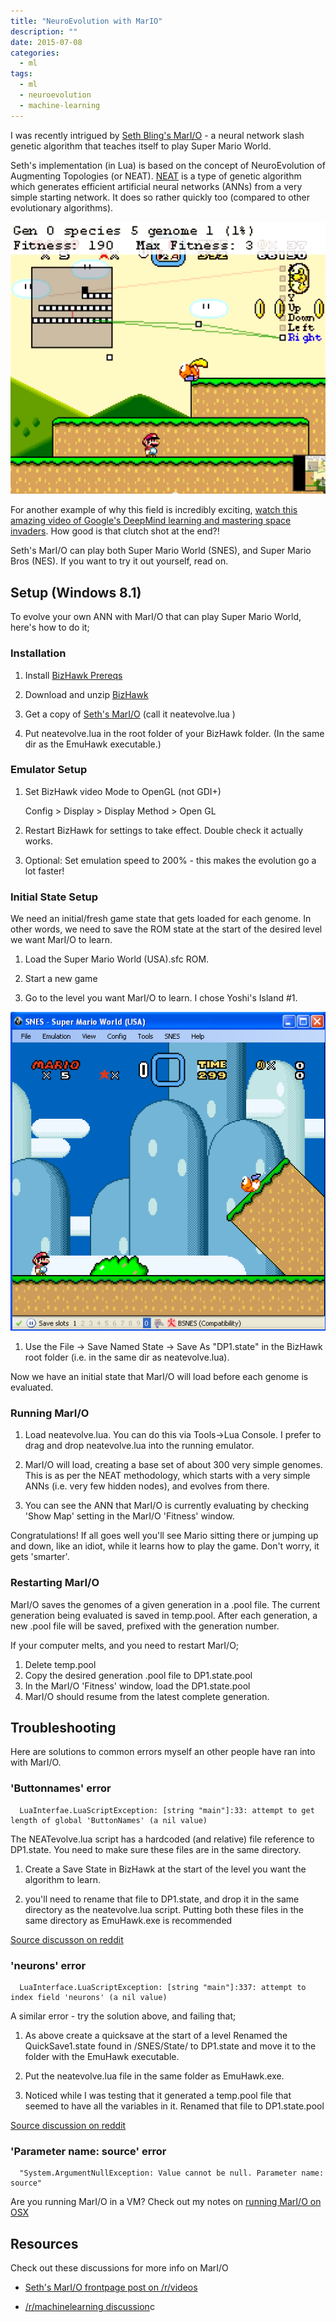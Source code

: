 ```yaml
---
title: "NeuroEvolution with MarIO"
description: ""
date: 2015-07-08
categories:
  - ml
tags:
  - ml
  - neuroevolution
  - machine-learning
---
```


I was recently intrigued by [Seth Bling's MarI/O](https://www.youtube.com/watch?v=qv6UVOQ0F44) - a neural network slash genetic algorithm that teaches itself to play Super Mario World.

Seth's implementation (in Lua) is based on the concept of NeuroEvolution of Augmenting Topologies (or NEAT). [NEAT](https://en.wikipedia.org/wiki/Neuroevolution_of_augmenting_topologies) is a type of genetic algorithm which generates efficient artificial neural networks (ANNs) from a very simple starting network. It does so rather quickly too (compared to other evolutionary algorithms).

![marI/O](mario-screen.png "Image caption")

For another example of why this field is incredibly exciting, [watch this amazing video of Google's DeepMind learning and mastering space invaders](https://www.youtube.com/watch?v=rbsqaJwpu6A&t=10m33s). How good is that clutch shot at the end?!

Seth's MarI/O can play both Super Mario World (SNES), and Super Mario Bros (NES). If you want to try it out yourself, read on.

## Setup (Windows 8.1)

To evolve your own ANN with MarI/O that can play Super Mario World, here's how to do it;

### Installation

1. Install [BizHawk Prereqs](http://sourceforge.net/projects/bizhawk/files/Prerequisites/bizhawk_prereqs_v1.1.zip/download)

1. Download and unzip [BizHawk](http://sourceforge.net/projects/bizhawk/)

1. Get a copy of [Seth's MarI/O](http://pastebin.com/ZZmSNaHX) (call it neatevolve.lua )

1. Put neatevolve.lua in the root folder of your BizHawk folder. (In the same dir as the EmuHawk executable.)

### Emulator Setup

1. Set BizHawk video Mode to OpenGL (not GDI+)

   Config > Display > Display Method > Open GL

1. Restart BizHawk for settings to take effect. Double check it actually works.

1. Optional: Set emulation speed to 200% - this makes the evolution go a lot faster!

### Initial State Setup

We need an initial/fresh game state that gets loaded for each genome. In other words, we need to save the ROM state at the start of the desired level we want MarI/O to learn.

1. Load the Super Mario World (USA).sfc ROM.

1. Start a new game

1. Go to the level you want MarI/O to learn. I chose Yoshi's Island #1.

![initial state](initial_state.png "Initial State")

1. Use the File -> Save Named State -> Save As "DP1.state" in the BizHawk root folder (i.e. in the same dir as neatevolve.lua).

Now we have an initial state that MarI/O will load before each genome is evaluated.

### Running MarI/O

1. Load neatevolve.lua. You can do this via Tools->Lua Console. I prefer to drag and drop neatevolve.lua into the running emulator.

1. MarI/O will load, creating a base set of about 300 very simple genomes. This is as per the NEAT methodology, which starts with a very simple ANNs (i.e. very few hidden nodes), and evolves from there.

1. You can see the ANN that MarI/O is currently evaluating by checking 'Show Map' setting in the MarI/O 'Fitness' window.

Congratulations! If all goes well you'll see Mario sitting there or jumping up and down, like an idiot, while it learns how to play the game. Don't worry, it gets 'smarter'.

### Restarting MarI/O

MarI/O saves the genomes of a given generation in a .pool file. The current generation being evaluated is saved in temp.pool. After each generation, a new .pool file will be saved, prefixed with the generation number.

If your computer melts, and you need to restart MarI/O;

1. Delete temp.pool
1. Copy the desired generation .pool file to DP1.state.pool
1. In the MarI/O 'Fitness' window, load the DP1.state.pool
1. MarI/O should resume from the latest complete generation.

## Troubleshooting

Here are solutions to common errors myself an other people have ran into with MarI/O.

### 'Buttonnames' error

      LuaInterfae.LuaScriptException: [string "main"]:33: attempt to get length of global 'ButtonNames' (a nil value)

The NEATevolve.lua script has a hardcoded (and relative) file reference to DP1.state. You need to make sure these files are in the same directory.

1. Create a Save State in BizHawk at the start of the level you want the algorithm to learn.

1. you'll need to rename that file to DP1.state, and drop it in the same directory as the neatevolve.lua script. Putting both these files in the same directory as EmuHawk.exe is recommended

[Source discusson on reddit](https://www.reddit.com/r/videos/comments/39qel5/top_super_mario_speedrunner_teaches_computer_to/cs5nfy5)

### 'neurons' error

      LuaInterface.LuaScriptException: [string "main"]:337: attempt to index field 'neurons' (a nil value)

A similar error - try the solution above, and failing that;

1. As above create a quicksave at the start of a level Renamed the QuickSave1.state found in /SNES/State/ to DP1.state and move it to the folder with the EmuHawk executable.

1. Put the neatevolve.lua file in the same folder as EmuHawk.exe.

1. Noticed while I was testing that it generated a temp.pool file that seemed to have all the variables in it. Renamed that file to DP1.state.pool

[Source discussion on reddit](https://www.reddit.com/r/videos/comments/39qel5/top_super_mario_speedrunner_teaches_computer_to/cs5xvbh)

### 'Parameter name: source' error

      "System.ArgumentNullException: Value cannot be null. Parameter name: source"

Are you running MarI/O in a VM? Check out my notes on [running MarI/O on OSX](/posts/tech/2015/07/08/mario-on-osx.html)

## Resources

Check out these discussions for more info on MarI/O

- [Seth's MarI/O frontpage post on /r/videos](https://www.reddit.com/r/videos/comments/39qel5/top_super_mario_speedrunner_teaches_computer_to/?limit=500)

- [/r/machinelearning discussion](https://www.reddit.com/r/MachineLearning/comments/39qk6h/machine_learning_used_to_play_super_mario_world/)c
